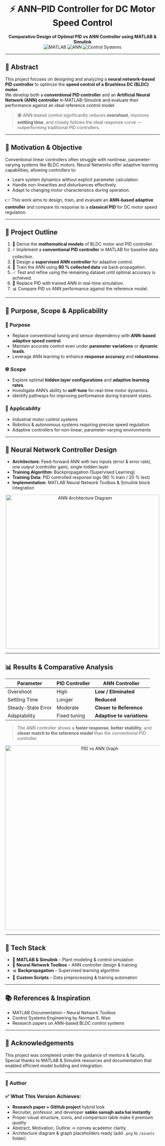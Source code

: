 <h1 align="center">⚡ ANN–PID Controller for DC Motor Speed Control</h1>

<p align="center">
  <b>Comparative Design of Optimal PID vs ANN Controller using MATLAB & Simulink</b><br>
  <img src="https://img.shields.io/badge/MATLAB-Simulink-orange?logo=mathworks" alt="MATLAB">
  <img src="https://img.shields.io/badge/AI-Artificial%20Neural%20Networks-blue" alt="ANN">
  <img src="https://img.shields.io/badge/Control%20Systems-DC%20Motor-green" alt="Control Systems">
</p>

---

## 🧠 Abstract

This project focuses on designing and analyzing a **neural network–based PID controller** to optimize the **speed control of a Brushless DC (BLDC) motor**.  
We develop both a **conventional PID controller** and an **Artificial Neural Network (ANN) controller** in MATLAB–Simulink and evaluate their performance against an ideal reference control model.

> 🟢 ANN-based control significantly reduces **overshoot**, improves **settling time**, and closely follows the ideal response curve — outperforming traditional PID controllers.

---

## 🎯 Motivation & Objective

Conventional linear controllers often struggle with nonlinear, parameter-varying systems like BLDC motors. Neural Networks offer adaptive learning capabilities, allowing controllers to:  
- Learn system dynamics without explicit parameter calculation.  
- Handle non-linearities and disturbances effectively.  
- Adapt to changing motor characteristics during operation.

👉 This work aims to design, train, and evaluate an **ANN-based adaptive controller** and compare its response to a **classical PID** for DC motor speed regulation.

---

## 🧱 Project Outline

1. 📐 Derive the **mathematical models** of BLDC motor and PID controller.  
2. ⚡ Implement a **conventional PID controller** in MATLAB for baseline data collection.  
3. 🧠 Design a **supervised ANN controller** for adaptive control.  
4. 🧪 Train the ANN using **80 % collected data** via back-propagation.  
5. ✅ Test and refine using the remaining dataset until optimal accuracy is achieved.  
6. 🔄 Replace PID with trained ANN in real-time simulation.  
7. 📊 Compare PID vs ANN performance against the reference model.

---

## 🧰 Purpose, Scope & Applicability

### 📝 Purpose
- Replace conventional tuning and sensor dependency with **ANN-based adaptive speed control**.  
- Maintain accurate control even under **parameter variations** or **dynamic loads**.  
- Leverage ANN learning to enhance **response accuracy** and **robustness**.

### 🌐 Scope
- Explore optimal **hidden layer configurations** and **adaptive learning rates**.  
- Investigate ANN’s ability to **self-tune** for real-time motor dynamics.  
- Identify pathways for improving performance during transient states.

### 🚀 Applicability
- Industrial motor control systems  
- Robotics & autonomous systems requiring precise speed regulation  
- Adaptive controllers for non-linear, parameter-varying environments

---

## 🧠 Neural Network Controller Design

- **Architecture**: Feed-forward ANN with two inputs (error & error rate), one output (controller gain), single hidden layer  
- **Training Algorithm**: Backpropagation (Supervised Learning)  
- **Training Data**: PID controlled response logs (80 % train / 20 % test)  
- **Implementation**: MATLAB Neural Network Toolbox & Simulink block integration

<p align="center">
  <img src="https://github.com/Kushagra-Chandel/ANN-PID-Controller/blob/main/assets/architecture.png" alt="ANN Architecture Diagram" width="500">
</p>

---

## 📊 Results & Comparative Analysis

| Parameter              | PID Controller | ANN Controller |
|-------------------------|----------------|----------------|
| Overshoot              | High          | **Low / Eliminated** |
| Settling Time          | Longer        | **Reduced** |
| Steady-State Error     | Moderate     | **Closer to Reference** |
| Adaptability          | Fixed tuning | **Adaptive to variations** |

> The ANN controller shows a **faster response**, **better stability**, and **closer match to the reference model** than the conventional PID controller.

<p align="center">
  <img src="https://github.com/Kushagra-Chandel/ANN-PID-Controller/blob/main/assets/comparison_plot.png" alt="PID vs ANN Graph" width="600">
</p>

---

## 🧠 Tech Stack

- 🧪 **MATLAB & Simulink** – Plant modeling & control simulation  
- 🧠 **Neural Network Toolbox** – ANN controller design & training  
- 📊 **Backpropagation** – Supervised learning algorithm  
- 📝 **Custom Scripts** – Data preprocessing & training automation

---

## 📚 References & Inspiration

- MATLAB Documentation – Neural Network Toolbox  
- Control Systems Engineering by Norman S. Nise  
- Research papers on ANN-based BLDC control systems

---

## 🙏 Acknowledgements

This project was completed under the guidance of mentors & faculty. Special thanks to MATLAB & Simulink resources and documentation that enabled efficient model building and integration.

---

### 👤 Author

### ✅ What This Version Achieves:

* **Research paper + GitHub project** hybrid look
* Recruiter, professor, and developer **sabko samajh aata hai instantly**
* Proper visual structure, icons, and comparison table make it *premium quality*
* Abstract, Motivation, Outline → convey academic clarity
* Architecture diagram & graph placeholders ready (add `.png` to `/assets` folder)

